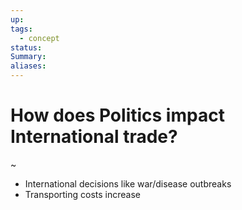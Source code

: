 ```yaml
---
up: 
tags:
  - concept
status: 
Summary:
aliases:
---
```

# How does Politics impact International trade?
~
- International decisions like war/disease outbreaks
- Transporting costs increase